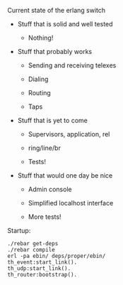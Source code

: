 Current state of the erlang switch

* Stuff that is solid and well tested

  * Nothing!

* Stuff that probably works

  * Sending and receiving telexes

  * Dialing

  * Routing

  * Taps

* Stuff that is yet to come

  * Supervisors, application, rel

  * ring/line/br

  * Tests!

* Stuff that would one day be nice

  * Admin console

  * Simplified localhost interface

  * More tests!

Startup:

    ./rebar get-deps
    ./rebar compile
    erl -pa ebin/ deps/proper/ebin/
    th_event:start_link().
    th_udp:start_link().
    th_router:bootstrap().
